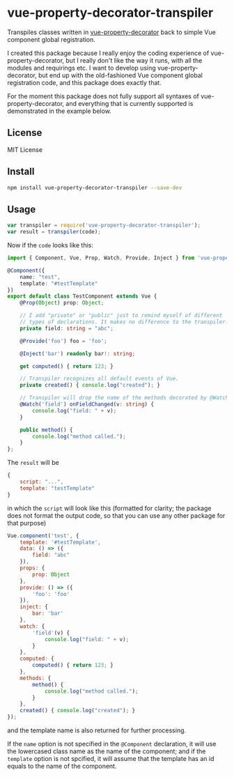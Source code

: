 # vue-property-decorator-transpiler

Transpiles classes written in [vue-property-decorator](https://www.npmjs.com/package/vue-property-decorator) back to simple Vue component global registration.

I created this package because I really enjoy the coding experience of vue-property-decorator, but I really don't like the way it runs, with all the modules and requirings etc. I want to develop using vue-property-decorator, but end up with the old-fashioned Vue component global registration code, and this package does exactly that.

For the moment this package does not fully support all syntaxes of vue-property-decorator, and everything that is currently supported is demonstrated in the example below.

## License

MIT License

## Install

```bash
npm install vue-property-decorator-transpiler --save-dev
```

## Usage

```javascript
var transpiler = require('vue-property-decorator-transpiler');
var result = transpiler(code);
```

Now if the `code` looks like this:

```typescript
import { Component, Vue, Prop, Watch, Provide, Inject } from 'vue-property-decorator';

@Component({
	name: "test",
	template: "#testTemplate"
})
export default class TestComponent extends Vue {
	@Prop(Object) prop: Object;

	// I add "private" or "public" just to remind myself of different
	// types of declarations. It makes no difference to the transpiler.
	private field: string = "abc";

	@Provide('foo') foo = 'foo';

	@Inject('bar') readonly bar!: string;

	get computed() { return 123; }

	// Transpiler recognizes all default events of Vue.
	private created() { console.log("created"); }

	// Transpiler will drop the name of the methods decorated by @Watch
	@Watch('field') onFieldChanged(v: string) {
		console.log("field: " + v);
	}

	public method() {
		console.log("method called.");
	}
};
```

The `result` will be

```javascript
{
	script: "...",
	template: "testTemplate"
}
```
in which the `script` will look like this (formatted for clarity; the package does not format the output code, so that you can use any other package for that purpose)

```javascript
Vue.component('test', {
	template: '#testTemplate',
	data: () => ({
		field: "abc"
	}),
	props: {
		prop: Object
	},
	provide: () => ({
		'foo': 'foo'
	}),
	inject: {
		bar: 'bar'
	},
	watch: {
		'field'(v) {
			console.log("field: " + v);
		}
	},
	computed: {
		computed() { return 123; }
	},
	methods: {
		method() {
			console.log("method called.");
		}
	},
	created() { console.log("created"); }
});

```

and the template name is also returned for further processing.

If the `name` option is not specified in the `@Component` declaration, it will use the lowercased class name as the name of the component; and if the `template` option is not spcified, it will assume that the template has an id equals to the name of the component.